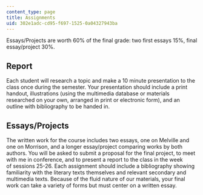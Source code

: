 ```yaml
---
content_type: page
title: Assignments
uid: 302e1adc-cd95-f697-1525-0a04327943ba
---
```


Essays/Projects are worth 60% of the final grade: two first essays 15%, final essay/project 30%.

Report
------

Each student will research a topic and make a 10 minute presentation to the class once during the semester. Your presentation should include a print handout, illustrations (using the multimedia database or materials researched on your own, arranged in print or electronic form), and an outline with bibliography to be handed in.

Essays/Projects
---------------

The written work for the course includes two essays, one on Melville and one on Morrison, and a longer essay/project comparing works by both authors. You will be asked to submit a proposal for the final project, to meet with me in conference, and to present a report to the class in the week of sessions 25-26. Each assignment should include a bibliography showing familiarity with the literary texts themselves and relevant secondary and multimedia texts. Because of the fluid nature of our materials, your final work can take a variety of forms but must center on a written essay.